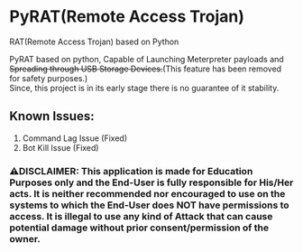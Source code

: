 # PyRAT(Remote Access Trojan)
RAT(Remote Access Trojan) based on Python

PyRAT based on python, Capable of Launching Meterpreter payloads and ~~Spreading through USB Storage Devices.~~(This feature has been removed for safety purposes.)  
Since, this project is in its early stage there is no guarantee of it stability.

## Known Issues:  
1. Command Lag Issue (Fixed)  
2. Bot Kill Issue (Fixed)  

### ⚠️DISCLAIMER: This application is made for Education Purposes only and the End-User is fully responsible for His/Her acts. It is neither recommended nor encouraged to use on the systems to which the End-User does NOT have permissions to access. It is illegal to use any kind of Attack that can cause potential damage without prior consent/permission of the owner.
